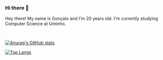 ### Hi there 👋

Hey there! My name is Gonçalo and I'm 20 years old. I'm currently studying Computer Science at Uminho.

<br />

[![Anurag's GitHub stats](https://github-readme-stats.vercel.app/api?username=Goncalo448&theme=radical)](https://github.com/anuraghazra/github-readme-stats)

[![Top Langs](https://github-readme-stats.vercel.app/api/top-langs/?username=Goncalo448&layout=compact&theme=radical)](https://github.com/anuraghazra/github-readme-stats)
